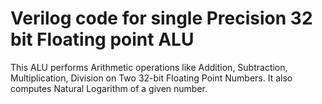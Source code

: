 # Verilog code for single Precision 32 bit Floating point ALU
This ALU performs Arithmetic operations like Addition, Subtraction, Multiplication, Division on Two 32-bit Floating Point Numbers. It also computes Natural Logarithm of a given number.

